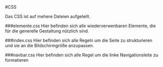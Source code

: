 #CSS

Das CSS ist auf mehere Dateien aufgeteilt.


###elemente.css
Hier befinden sich alle wiederverwenbaren Elemente, die für die generelle Gestaltung nützlich sind.

###index.css
Hier befinden sich alle Regeln um die Seite zu strukturieren
und sie an die Bildschirmgröße anzupassen.

###navbar.css
Hier befinden sich alle Regel um die linke Navigationsleite zu formatieren
 